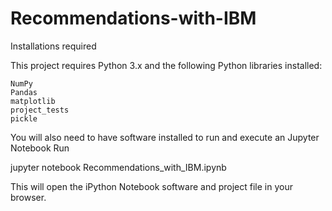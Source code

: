 # Recommendations-with-IBM



Installations required

This project requires Python 3.x and the following Python libraries installed:

    NumPy
    Pandas
    matplotlib
    project_tests
    pickle

You will also need to have software installed to run and execute an Jupyter Notebook
Run


jupyter notebook Recommendations_with_IBM.ipynb

This will open the iPython Notebook software and project file in your browser.
